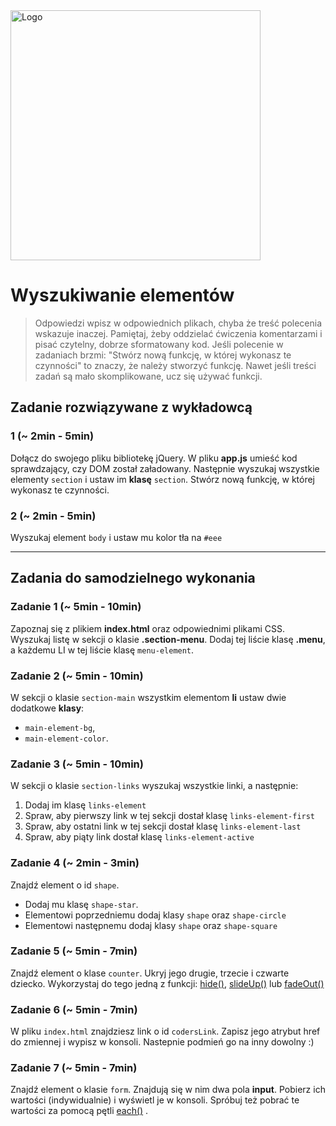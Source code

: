 <img alt="Logo" src="http://coderslab.pl/svg/logo-coderslab.svg" width="400">

# Wyszukiwanie elementów

> Odpowiedzi wpisz w odpowiednich plikach, chyba że treść polecenia wskazuje inaczej.
Pamiętaj, żeby oddzielać ćwiczenia komentarzami i pisać czytelny, dobrze sformatowany kod.
Jeśli  polecenie w zadaniach brzmi: "Stwórz nową funkcję, w której wykonasz te czynności" to znaczy, że
należy stworzyć funkcję. Nawet jeśli treści zadań są mało skomplikowane,
ucz się używać funkcji.


## Zadanie rozwiązywane z wykładowcą

### 1  (~ 2min - 5min)
Dołącz do swojego pliku bibliotekę jQuery. W pliku **app.js** umieść kod sprawdzający, czy DOM został załadowany.
Następnie wyszukaj wszystkie elementy ```section``` i ustaw im **klasę** ```section```. Stwórz nową funkcję, w której wykonasz te czynności.

### 2 (~ 2min - 5min)
Wyszukaj element ```body``` i ustaw mu kolor tła na ```#eee```

-------------------------------------------------------------------------------

## Zadania do samodzielnego wykonania

### Zadanie 1 (~ 5min - 10min)

Zapoznaj się z plikiem **index.html** oraz odpowiednimi plikami CSS.
Wyszukaj listę w sekcji o klasie **.section-menu**. Dodaj tej liście klasę **.menu**, a każdemu LI w tej liście klasę  ```menu-element```.

### Zadanie 2 (~ 5min - 10min)

W sekcji o klasie ```section-main``` wszystkim elementom **li** ustaw dwie dodatkowe **klasy**:
* ```main-element-bg```,
* ```main-element-color```.

### Zadanie 3 (~ 5min - 10min)

W sekcji o klasie ```section-links``` wyszukaj wszystkie linki, a następnie:

1. Dodaj im klasę ```links-element```
2. Spraw, aby pierwszy link w tej sekcji dostał klasę ```links-element-first```
3. Spraw, aby ostatni link w tej sekcji dostał klasę ```links-element-last```
4. Spraw, aby piąty link dostał klasę ```links-element-active```


### Zadanie 4  (~ 2min - 3min)

Znajdź element o id ```shape```.
- Dodaj mu klasę ```shape-star```.
- Elementowi poprzedniemu dodaj klasy ```shape``` oraz ```shape-circle```
- Elementowi następnemu dodaj klasy ```shape``` oraz ```shape-square```


### Zadanie 5  (~ 5min - 7min)

Znajdź element o klase ```counter```. Ukryj jego drugie, trzecie i czwarte dziecko. Wykorzystaj do tego jedną z funkcji:
[hide()](http://jqapi.com/#p=hide), [slideUp()](http://jqapi.com/#p=slideUp) lub [fadeOut()](http://jqapi.com/#p=fadeOut)


### Zadanie 6  (~ 5min - 7min)

W pliku ```index.html``` znajdziesz link o id ```codersLink```. Zapisz jego atrybut href do zmiennej i wypisz w konsoli. Nastepnie podmień go na inny dowolny :)


### Zadanie 7  (~ 5min - 7min)

Znajdź element o klasie ```form```.
Znajdują się w nim dwa pola **input**.
Pobierz ich wartości (indywidualnie) i wyświetl je w konsoli.
Spróbuj też pobrać te wartości za pomocą pętli [each()](http://jqapi.com/#p=each) .



